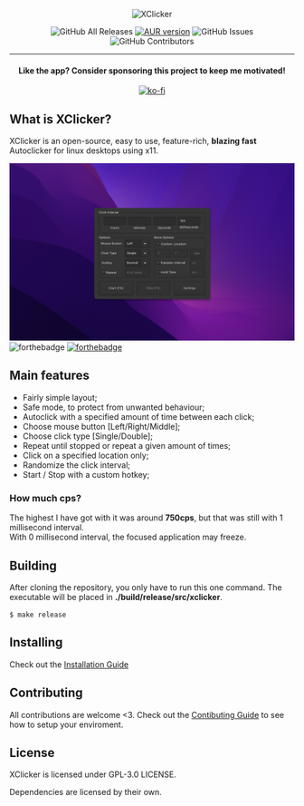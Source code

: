 <p align="center">
	<img src="https://raw.githubusercontent.com/robiot/XClicker/main/img/banner.png" alt="XClicker" />
</p>

<p align="center">
	<img alt="GitHub All Releases" src="https://img.shields.io/github/downloads/robiot/XClicker/total?label=GitHub%20Downloads" />
  	<a href="https://aur.archlinux.org/packages/xclicker"><img alt="AUR version" src="https://img.shields.io/aur/version/xclicker" /></a>
  	<img alt="GitHub Issues" src="https://img.shields.io/github/issues/robiot/XClicker.svg" />
  	<img alt="GitHub Contributors" src="https://img.shields.io/github/contributors/robiot/XClicker" /></a>
</p>

---

<h4 align="center">Like the app? Consider sponsoring this project to keep me motivated!</h4>
<p align="center">
	<a href="https://ko-fi.com/robiot" target="_blank">
		<img height="36" style="border:0px;height:36px;" src="https://cdn.ko-fi.com/cdn/kofi3.png?v=3" border='0' alt='ko-fi' />
	</a>
</p>



## What is XClicker?
XClicker is an open-source, easy to use, feature-rich, **blazing fast** Autoclicker for linux desktops using x11.

![Example image](https://raw.githubusercontent.com/robiot/XClicker/main/img/example.png)
![forthebadge](https://forthebadge.com/images/badges/made-with-c.svg) [![forthebadge](https://forthebadge.com/images/badges/check-it-out.svg)](https://xclicker.pages.dev/downloads)

## Main features
 * Fairly simple layout;
 * Safe mode, to protect from unwanted behaviour;
 * Autoclick with a specified amount of time between each click;
 * Choose mouse button [Left/Right/Middle];
 * Choose click type [Single/Double];
 * Repeat until stopped or repeat a given amount of times;
 * Click on a specified location only;
 * Randomize the click interval;
 * Start / Stop with a custom hotkey;

### How much cps?
The highest I have got with it was around **750cps**, but that was still with 1 millisecond interval.\
With 0 millisecond interval, the focused application may freeze.

## Building

After cloning the repository, you only have to run this one command. The executable will be placed in **./build/release/src/xclicker**.
```
$ make release
```

## Installing
Check out the [Installation Guide](https://github.com/robiot/XClicker/wiki/Installation)

## Contributing
All contributions are welcome <3.
Check out the [Contibuting Guide](https://github.com/robiot/xclicker/wiki/Contibuting) to see how to setup your enviroment.

## License
XClicker is licensed under GPL-3.0 LICENSE.

Dependencies are licensed by their own.
